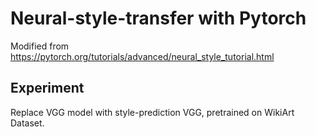 # Neural-style-transfer with Pytorch

Modified from https://pytorch.org/tutorials/advanced/neural_style_tutorial.html

## Experiment
Replace VGG model with style-prediction VGG, pretrained on WikiArt Dataset.